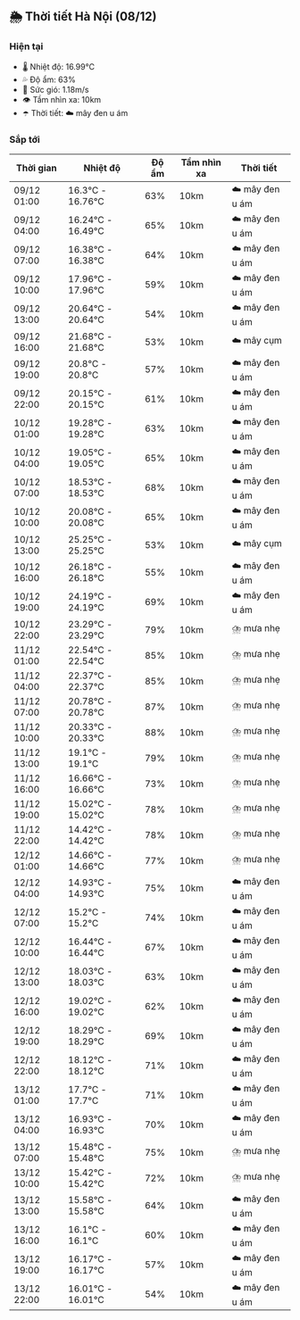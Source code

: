 ## 🌦️ Thời tiết Hà Nội (08/12)

### Hiện tại

- 🌡️ Nhiệt độ: 16.99℃
- 💦 Độ ẩm: 63%
- 💨 Sức gió: 1.18m/s
- 👁️ Tầm nhìn xa: 10km
- ☂️ Thời tiết: ☁️ mây đen u ám

### Sắp tới

| Thời gian | Nhiệt độ | Độ ẩm | Tầm nhìn xa | Thời tiết |
| --- | --- | --- | --- | --- |
| 09/12 01:00 | 16.3℃ - 16.76℃ | 63% | 10km | ☁️ mây đen u ám |
| 09/12 04:00 | 16.24℃ - 16.49℃ | 65% | 10km | ☁️ mây đen u ám |
| 09/12 07:00 | 16.38℃ - 16.38℃ | 64% | 10km | ☁️ mây đen u ám |
| 09/12 10:00 | 17.96℃ - 17.96℃ | 59% | 10km | ☁️ mây đen u ám |
| 09/12 13:00 | 20.64℃ - 20.64℃ | 54% | 10km | ☁️ mây đen u ám |
| 09/12 16:00 | 21.68℃ - 21.68℃ | 53% | 10km | ☁️ mây cụm |
| 09/12 19:00 | 20.8℃ - 20.8℃ | 57% | 10km | ☁️ mây đen u ám |
| 09/12 22:00 | 20.15℃ - 20.15℃ | 61% | 10km | ☁️ mây đen u ám |
| 10/12 01:00 | 19.28℃ - 19.28℃ | 63% | 10km | ☁️ mây đen u ám |
| 10/12 04:00 | 19.05℃ - 19.05℃ | 65% | 10km | ☁️ mây đen u ám |
| 10/12 07:00 | 18.53℃ - 18.53℃ | 68% | 10km | ☁️ mây đen u ám |
| 10/12 10:00 | 20.08℃ - 20.08℃ | 65% | 10km | ☁️ mây đen u ám |
| 10/12 13:00 | 25.25℃ - 25.25℃ | 53% | 10km | ☁️ mây cụm |
| 10/12 16:00 | 26.18℃ - 26.18℃ | 55% | 10km | ☁️ mây đen u ám |
| 10/12 19:00 | 24.19℃ - 24.19℃ | 69% | 10km | ☁️ mây đen u ám |
| 10/12 22:00 | 23.29℃ - 23.29℃ | 79% | 10km | ⛈️ mưa nhẹ |
| 11/12 01:00 | 22.54℃ - 22.54℃ | 85% | 10km | ⛈️ mưa nhẹ |
| 11/12 04:00 | 22.37℃ - 22.37℃ | 85% | 10km | ⛈️ mưa nhẹ |
| 11/12 07:00 | 20.78℃ - 20.78℃ | 87% | 10km | ⛈️ mưa nhẹ |
| 11/12 10:00 | 20.33℃ - 20.33℃ | 88% | 10km | ⛈️ mưa nhẹ |
| 11/12 13:00 | 19.1℃ - 19.1℃ | 79% | 10km | ⛈️ mưa nhẹ |
| 11/12 16:00 | 16.66℃ - 16.66℃ | 73% | 10km | ⛈️ mưa nhẹ |
| 11/12 19:00 | 15.02℃ - 15.02℃ | 78% | 10km | ⛈️ mưa nhẹ |
| 11/12 22:00 | 14.42℃ - 14.42℃ | 78% | 10km | ⛈️ mưa nhẹ |
| 12/12 01:00 | 14.66℃ - 14.66℃ | 77% | 10km | ⛈️ mưa nhẹ |
| 12/12 04:00 | 14.93℃ - 14.93℃ | 75% | 10km | ☁️ mây đen u ám |
| 12/12 07:00 | 15.2℃ - 15.2℃ | 74% | 10km | ☁️ mây đen u ám |
| 12/12 10:00 | 16.44℃ - 16.44℃ | 67% | 10km | ☁️ mây đen u ám |
| 12/12 13:00 | 18.03℃ - 18.03℃ | 63% | 10km | ☁️ mây đen u ám |
| 12/12 16:00 | 19.02℃ - 19.02℃ | 62% | 10km | ☁️ mây đen u ám |
| 12/12 19:00 | 18.29℃ - 18.29℃ | 69% | 10km | ☁️ mây đen u ám |
| 12/12 22:00 | 18.12℃ - 18.12℃ | 71% | 10km | ☁️ mây đen u ám |
| 13/12 01:00 | 17.7℃ - 17.7℃ | 71% | 10km | ☁️ mây đen u ám |
| 13/12 04:00 | 16.93℃ - 16.93℃ | 70% | 10km | ☁️ mây đen u ám |
| 13/12 07:00 | 15.48℃ - 15.48℃ | 75% | 10km | ⛈️ mưa nhẹ |
| 13/12 10:00 | 15.42℃ - 15.42℃ | 72% | 10km | ⛈️ mưa nhẹ |
| 13/12 13:00 | 15.58℃ - 15.58℃ | 64% | 10km | ☁️ mây đen u ám |
| 13/12 16:00 | 16.1℃ - 16.1℃ | 60% | 10km | ☁️ mây đen u ám |
| 13/12 19:00 | 16.17℃ - 16.17℃ | 57% | 10km | ☁️ mây đen u ám |
| 13/12 22:00 | 16.01℃ - 16.01℃ | 54% | 10km | ☁️ mây đen u ám |
